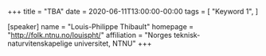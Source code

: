 +++
title = "TBA"
date = 2020-06-11T13:00:00-00:00
tags = [
    "Keyword 1",
]

[speaker]
  name = "Louis-Philippe Thibault"
  homepage = "http://folk.ntnu.no/louispht/"
  affiliation = "Norges teknisk-naturvitenskapelige universitet, NTNU"
+++
